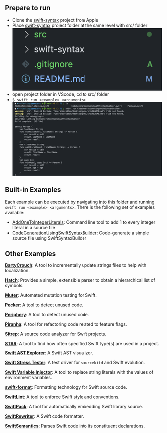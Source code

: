 ## Prepare to run

- Clone the [swift-syntax](https://github.com/apple/swift-syntax) project from Apple
- Place [swift-syntax](https://github.com/apple/swift-syntax) project folder at the same level with src/ folder
    ![](swift-syntax.png "An optional title")
- open project folder in VScode, cd to src/ folder
- ```$ swift run <example> <arguments>```
    ![](result.png "An optional title")


## Built-in Examples

Each example can be executed by navigating into this folder and running `swift run <example> <arguments>`. There is the following set of examples available:

- [AddOneToIntegerLiterals](AddOneToIntegerLiterals.swift): Command line tool to add 1 to every integer literal in a source file
- [CodeGenerationUsingSwiftSyntaxBuilder](CodeGenerationUsingSwiftSyntaxBuilder.swift): Code-generate a simple source file using SwiftSyntaxBuilder

## Other Examples

[**BartyCrouch**](https://github.com/Flinesoft/BartyCrouch): A tool to incrementally update strings files to help with localization.

[**Hatch**](https://github.com/sdidla/Hatch): Provides a simple, extensible parser to obtain a hierarchical list of symbols.

[**Muter**](https://github.com/muter-mutation-testing/muter): Automated mutation testing for Swift.

[**Pecker**](https://github.com/woshiccm/Pecker): A tool to detect unused code.

[**Periphery**](https://github.com/peripheryapp/periphery): A tool to detect unused code.

[**Piranha**](https://github.com/uber/piranha): A tool for refactoring code related to feature flags.

[**Sitrep**](https://github.com/twostraws/Sitrep): A source code analyzer for Swift projects.

[**STAR**](https://github.com/thumbtack/star): A tool to find how often specified Swift type(s) are used in a project.

[**Swift AST Explorer**](https://swift-ast-explorer.com/): A Swift AST visualizer.

[**Swift Stress Tester**](https://github.com/apple/swift-stress-tester): A test driver for `sourcekitd` and Swift evolution.

[**Swift Variable Injector**](https://github.com/LucianoPAlmeida/variable-injector): A tool to replace string literals with the values of environment variables.

[**swift-format**](https://github.com/apple/swift-format): Formatting technology for Swift source code.

[**SwiftLint**](https://github.com/realm/SwiftLint): A tool to enforce Swift style and conventions.

[**SwiftPack**](https://github.com/omochi/SwiftPack): A tool for automatically embedding Swift library source.

[**SwiftRewriter**](https://github.com/inamiy/SwiftRewriter): A Swift code formatter.

[**SwiftSemantics**](https://github.com/SwiftDocOrg/SwiftSemantics): Parses Swift code into its constituent declarations.
